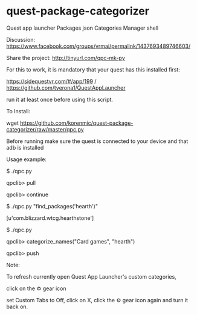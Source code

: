 # quest-package-categorizer
Quest app launcher Packages json Categories Manager shell


Discussion: https://www.facebook.com/groups/vrmai/permalink/1437693489746603/


Share the project: http://tinyurl.com/qpc-mk-py



For this to work, it is mandatory that your quest has this installed first:

https://sidequestvr.com/#/app/199 / https://github.com/tverona1/QuestAppLauncher

run it at least once before using this script.


To Install:

wget https://github.com/korenmic/quest-package-categorizer/raw/master/qpc.py


Before running make sure the quest is connected to your device and that adb is installed


Usage example:

$ ./qpc.py

qpclib> pull

qpclib> continue

$ ./qpc.py "find_packages('hearth')"

[u'com.blizzard.wtcg.hearthstone']

$ ./qpc.py

qpclib> categorize_names("Card games", "hearth")

qpclib> push



Note:

To refresh currently open Quest App Launcher's custom categories,

click on the ⚙️ gear icon

set Custom Tabs to Off, click on X, click the ⚙ gear icon again and turn it back on.
